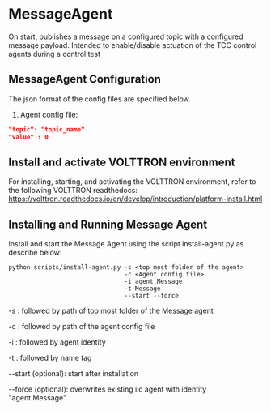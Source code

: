 # MessageAgent

On start, publishes a message on a configured topic with a configured message payload. 
 Intended to enable/disable actuation of the TCC control agents during a control test

## MessageAgent Configuration

The json format of the config files are specified below. 

1.  Agent config file:

```` json
"topic": "topic_name"
"value" : 0
````

## Install and activate VOLTTRON environment
For installing, starting, and activating the VOLTTRON environment, refer to the following VOLTTRON readthedocs: 
https://volttron.readthedocs.io/en/develop/introduction/platform-install.html

## Installing and Running Message Agent
Install and start the Message Agent using the script install-agent.py as describe below:

```
python scripts/install-agent.py -s <top most folder of the agent> 
                                -c <Agent config file>
                                -i agent.Message
                                -t Message
                                --start --force
```
-s : followed by path of top most folder of the Message agent

-c : followed by path of the agent config file

-i : followed by agent identity

-t : followed by name tag
 
--start (optional): start after installation

--force (optional): overwrites existing ilc agent with identity "agent.Message"  
